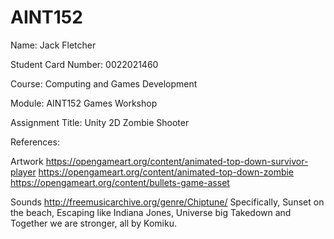 # AINT152
Name: Jack Fletcher 

Student Card Number: 0022021460

Course: Computing and Games Development

Module: AINT152 Games Workshop

Assignment Title: Unity 2D Zombie Shooter



References:


Artwork
https://opengameart.org/content/animated-top-down-survivor-player
https://opengameart.org/content/animated-top-down-zombie
https://opengameart.org/content/bullets-game-asset

Sounds
http://freemusicarchive.org/genre/Chiptune/
Specifically, Sunset on the beach, Escaping like Indiana Jones, Universe big Takedown and Together we are stronger, all by Komiku.
